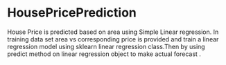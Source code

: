 # HousePricePrediction
House Price is predicted based on area using Simple Linear regression. In training data set area vs corresponding price is provided and train a linear regression model using sklearn linear regression class.Then by using predict method on linear regression object to make actual forecast . 
